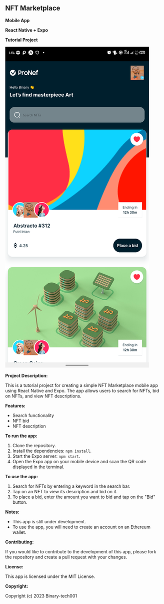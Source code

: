 ## NFT Marketplace

**Mobile App**

**React Native + Expo**

**Tutorial Project**

![NFT_UI Screenshot](./assets/NFT_UI.png)

**Project Description:**

This is a tutorial project for creating a simple NFT Marketplace mobile app using React Native and Expo. The app allows users to search for NFTs, bid on NFTs, and view NFT descriptions.

**Features:**

* Search functionality
* NFT bid
* NFT description

**To run the app:**

1. Clone the repository.
2. Install the dependencies: `npm install`.
3. Start the Expo server: `npm start`.
4. Open the Expo app on your mobile device and scan the QR code displayed in the terminal.

**To use the app:**

1. Search for NFTs by entering a keyword in the search bar.
2. Tap on an NFT to view its description and bid on it.
3. To place a bid, enter the amount you want to bid and tap on the "Bid" button.

**Notes:**

* This app is still under development.
* To use the app, you will need to create an account on an Ethereum wallet.

**Contributing:**

If you would like to contribute to the development of this app, please fork the repository and create a pull request with your changes.

**License:**

This app is licensed under the MIT License.

**Copyright:**

Copyright (c) 2023 Binary-tech001
